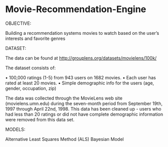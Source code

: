 # Movie-Recommendation-Engine

OBJECTIVE:

Building a recommendation systems  movies to watch based on the user’s interests and favorite genres

DATASET: 

The data can be found at  http://grouplens.org/datasets/movielens/100k/

The dataset consists of: 

•	100,000 ratings (1-5) from 943 users on 1682 movies. 
•	Each user has rated at least 20 movies.
•	Simple demographic info for the users (age, gender, occupation, zip)


The data was collected through the MovieLens web site (movielens.umn.edu) during the seven-month period from September 19th, 1997 through April 22nd, 1998. This data has been cleaned up - users who had less than 20 ratings or did not have complete demographic information were removed from this data set.

MODELS: 

Alternative Least Squares Method (ALS)
Bayesian Model 

